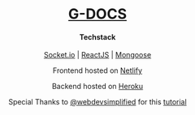 # <center> <a href="https://doccs.netlify.app">G-DOCS</a> </center>

#### <center>Techstack</center>

<p align="center">
<a href="https://socket.io/">Socket.io</a> | <a href="https://reactjs.org/">ReactJS</a> | <a href="https://mongoosejs.com/">Mongoose</a>
</p>

<center>
Frontend hosted on <a href="https://doccs.netlify.app">Netlify</a>

Backend hosted on [Heroku](https://api-gdocs.herokuapp.com/)

</center>

<center>
 Special Thanks to <a href="https://github.com/WebDevSimplified">@webdevsimplified</a> for this <a href="https://www.youtube.com/watch?v=iRaelG7v0OU">tutorial</a>
</center>
